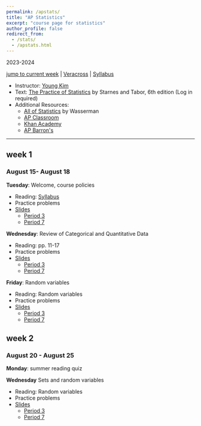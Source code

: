 ```yaml
---
permalink: /apstats/
title: "AP Statistics"
excerpt: "course page for statistics"
author_profile: false
redirect_from: 
  - /stats/
  - /apstats.html
---
```

2023-2024


[jump to current week](#week-1) | [Veracross](https://accounts.veracross.com/vcs/portals/login) | [Syllabus](/files/stats/apstatssyllabus.pdf)

  * Instructor: [Young Kim](yxyzyxy.github.io)
  * Text: [The Practice of Statistics](https://accounts.veracross.com/vcs/portals/login) by Starnes and Tabor, 6th edition (Log in required)
  * Additional Resources:
    * [All of Statistics](https://egrcc.github.io/docs/math/all-of-statistics.pdf) by Wasserman
    * [AP Classroom](https://apclassroom.collegeboard.org/33/home)
    * [Khan Academy](https://www.khanacademy.org/math/ap-statistics)
    * [AP Barron's](https://www.amazon.com/AP-Statistics-Premium-Practice-Barrons/dp/1506258921)

---

## week 1
### August 15- August 18
**Tuesday**: Welcome, course policies
  * Reading: [Syllabus](/files/stats/apstatssyllabus.pdf)
  * Practice problems
  * [Slides](/files/stats/apstats081523.pdf)
    * [Period 3](/files/stats/apstats0815233.pdf)
    * [Period 7](/files/stats/apstats0815237.pdf)

**Wednesday**: Review of Categorical and Quantitative Data
  * Reading: pp. 11-17
  * Practice problems
  * [Slides](/files/stats/apstats081623.pdf)
    * [Period 3](/files/stats/apstats0816233.pdf)
    * [Period 7](/files/stats/apstats0816237.pdf)
  
**Friday**: Random variables
  * Reading: Random variables
  * Practice problems
  * [Slides](/files/stats/apstats081823.pdf)
    * [Period 3](/files/stats/apstats0818233.pdf)
    * [Period 7](/files/stats/apstats0818237.pdf)
   
## week 2
### August 20 - August 25
**Monday**: summer reading quiz

**Wednesday** Sets and random variables
 * Reading: Random variables
  * Practice problems
  * [Slides](/files/stats/apstats082223.pdf)
    * [Period 3](/files/stats/apstats0822233.pdf)
    * [Period 7](/files/stats/apstats0822237.pdf)
